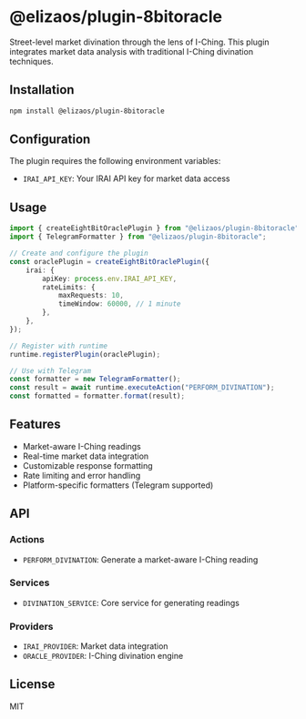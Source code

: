 # @elizaos/plugin-8bitoracle

Street-level market divination through the lens of I-Ching. This plugin integrates market data analysis with traditional I-Ching divination techniques.

## Installation

```bash
npm install @elizaos/plugin-8bitoracle
```

## Configuration

The plugin requires the following environment variables:

- `IRAI_API_KEY`: Your IRAI API key for market data access

## Usage

```typescript
import { createEightBitOraclePlugin } from "@elizaos/plugin-8bitoracle";
import { TelegramFormatter } from "@elizaos/plugin-8bitoracle";

// Create and configure the plugin
const oraclePlugin = createEightBitOraclePlugin({
    irai: {
        apiKey: process.env.IRAI_API_KEY,
        rateLimits: {
            maxRequests: 10,
            timeWindow: 60000, // 1 minute
        },
    },
});

// Register with runtime
runtime.registerPlugin(oraclePlugin);

// Use with Telegram
const formatter = new TelegramFormatter();
const result = await runtime.executeAction("PERFORM_DIVINATION");
const formatted = formatter.format(result);
```

## Features

- Market-aware I-Ching readings
- Real-time market data integration
- Customizable response formatting
- Rate limiting and error handling
- Platform-specific formatters (Telegram supported)

## API

### Actions

- `PERFORM_DIVINATION`: Generate a market-aware I-Ching reading

### Services

- `DIVINATION_SERVICE`: Core service for generating readings

### Providers

- `IRAI_PROVIDER`: Market data integration
- `ORACLE_PROVIDER`: I-Ching divination engine

## License

MIT
